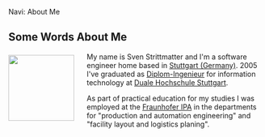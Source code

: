 Navi: About Me

## Some Words About Me

<img src="../img/ich.jpg" width="130" style="float:left; padding: 5px 25px 35px 0;"/> My name is Sven Strittmatter and I'm a software engineer home based in [Stuttgart (Germany)][1]. 2005 I've graduated as [Diplom-Ingenieur][2] for information technology at [Duale Hochschule Stuttgart][3].

As part of practical education for my studies I was employed at the [Fraunhofer IPA][4] in the departments for "production and automation engineering" and "facility layout and logistics planing".

[1]: http://maps.google.de/maps?q=maps+stuttgart&ie=UTF8&oe=utf-8&client=firefox-a&hnear=Stuttgart,+Baden-W%C3%BCrttemberg&gl=de&t=h&z=11
[2]: http://en.wikipedia.org/wiki/Engineer%27s_degree#Germany
[3]: http://www.dhbw-stuttgart.de/
[4]: http://www.ipa.fraunhofer.de/